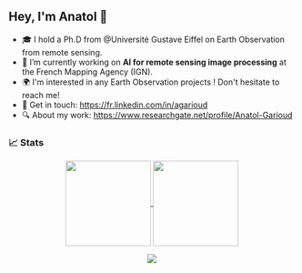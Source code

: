 ## Hey, I'm Anatol 👋

- :mortar_board: I hold a Ph.D from @Université Gustave Eiffel on Earth Observation from remote sensing.
- :seedling: I’m currently working on **AI for remote sensing image processing** at the French Mapping Agency (IGN).
- :earth_africa: I'm interested in any Earth Observation projects ! Don't hesitate to reach me!
- :link: Get in touch: <a href="https://fr.linkedin.com/in/agarioud">https://fr.linkedin.com/in/agarioud</a> 
- :mag: About my work: <a href="https://www.researchgate.net/profile/Anatol-Garioud">https://www.researchgate.net/profile/Anatol-Garioud</a>


### 📈 Stats
<center>
<a href="https://github.com/agarioud">
    <img decoding="async" loading="lazy" align="center" height="150px" src="https://github-readme-stats-git-masterorgs-github-readme-stats-team.vercel.app/api?username=agarioud&&include_orgs=true&theme=onedark&show_icons=true" />
</a>

<a href="https://github.com/anuraghazra/github-readme-stats">
  <img align="center" height="150px" src="http://github-readme-streak-stats.herokuapp.com?user=agarioud&&include_orgs=true&theme=onedark&date_format=M%20j%5B%2C%20Y%5D&ring=B26E42" />
</a>

<a href="https://www.researchgate.net/profile/Anatol-Garioud" target="_blank"><img src="https://img.shields.io/badge/Research_Gate-00CCBB.svg?&style=for-the-badge&logo=ResearchGate&logoColor=white" /></a>
    
    
</center>


